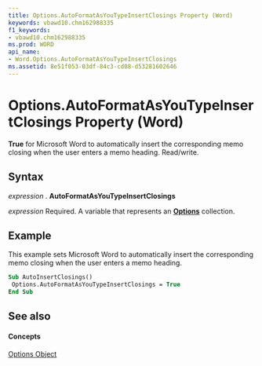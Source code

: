 ```yaml
---
title: Options.AutoFormatAsYouTypeInsertClosings Property (Word)
keywords: vbawd10.chm162988335
f1_keywords:
- vbawd10.chm162988335
ms.prod: WORD
api_name:
- Word.Options.AutoFormatAsYouTypeInsertClosings
ms.assetid: 8e51f053-03df-84c3-cd08-d53281602646
---
```



# Options.AutoFormatAsYouTypeInsertClosings Property (Word)

 **True** for Microsoft Word to automatically insert the corresponding memo closing when the user enters a memo heading. Read/write.


## Syntax

 _expression_ . **AutoFormatAsYouTypeInsertClosings**

 _expression_ Required. A variable that represents an **[Options](options-object-word.md)** collection.


## Example

This example sets Microsoft Word to automatically insert the corresponding memo closing when the user enters a memo heading.


```vb
Sub AutoInsertClosings() 
 Options.AutoFormatAsYouTypeInsertClosings = True 
End Sub
```


## See also


#### Concepts


[Options Object](options-object-word.md)

